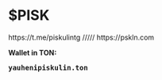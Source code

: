 <h1>$PISK</h1>
<p>https://t.me/piskulintg ///// https://pskln.com</p>
<b>Wallet in TON:<b><pre>yauhenipiskulin.ton</pre>
